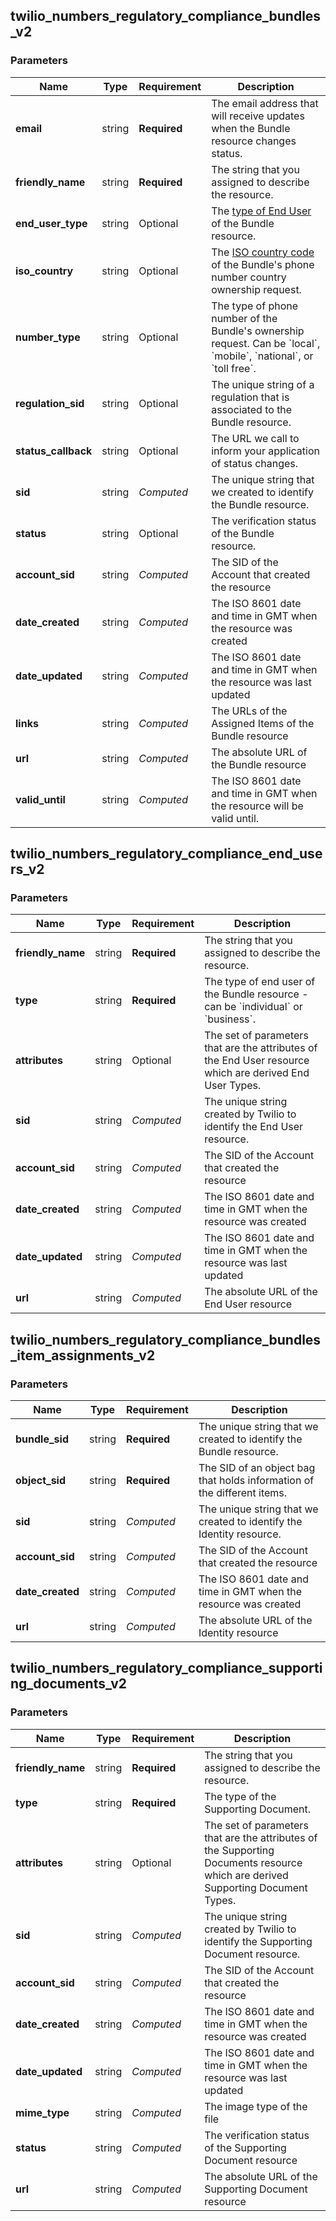 
## twilio_numbers_regulatory_compliance_bundles_v2

### Parameters

Name | Type | Requirement | Description
--- | --- | --- | ---
**email** | string | **Required** | The email address that will receive updates when the Bundle resource changes status.
**friendly_name** | string | **Required** | The string that you assigned to describe the resource.
**end_user_type** | string | Optional | The [type of End User](https://www.twilio.com/docs/phone-numbers/regulatory/api/end-user-types) of the Bundle resource.
**iso_country** | string | Optional | The [ISO country code](https://en.wikipedia.org/wiki/ISO_3166-1_alpha-2) of the Bundle&#39;s phone number country ownership request.
**number_type** | string | Optional | The type of phone number of the Bundle&#39;s ownership request. Can be &#x60;local&#x60;, &#x60;mobile&#x60;, &#x60;national&#x60;, or &#x60;toll free&#x60;.
**regulation_sid** | string | Optional | The unique string of a regulation that is associated to the Bundle resource.
**status_callback** | string | Optional | The URL we call to inform your application of status changes.
**sid** | string | *Computed* | The unique string that we created to identify the Bundle resource.
**status** | string | Optional | The verification status of the Bundle resource.
**account_sid** | string | *Computed* | The SID of the Account that created the resource
**date_created** | string | *Computed* | The ISO 8601 date and time in GMT when the resource was created
**date_updated** | string | *Computed* | The ISO 8601 date and time in GMT when the resource was last updated
**links** | string | *Computed* | The URLs of the Assigned Items of the Bundle resource
**url** | string | *Computed* | The absolute URL of the Bundle resource
**valid_until** | string | *Computed* | The ISO 8601 date and time in GMT when the resource will be valid until.

## twilio_numbers_regulatory_compliance_end_users_v2

### Parameters

Name | Type | Requirement | Description
--- | --- | --- | ---
**friendly_name** | string | **Required** | The string that you assigned to describe the resource.
**type** | string | **Required** | The type of end user of the Bundle resource - can be &#x60;individual&#x60; or &#x60;business&#x60;.
**attributes** | string | Optional | The set of parameters that are the attributes of the End User resource which are derived End User Types.
**sid** | string | *Computed* | The unique string created by Twilio to identify the End User resource.
**account_sid** | string | *Computed* | The SID of the Account that created the resource
**date_created** | string | *Computed* | The ISO 8601 date and time in GMT when the resource was created
**date_updated** | string | *Computed* | The ISO 8601 date and time in GMT when the resource was last updated
**url** | string | *Computed* | The absolute URL of the End User resource

## twilio_numbers_regulatory_compliance_bundles_item_assignments_v2

### Parameters

Name | Type | Requirement | Description
--- | --- | --- | ---
**bundle_sid** | string | **Required** | The unique string that we created to identify the Bundle resource.
**object_sid** | string | **Required** | The SID of an object bag that holds information of the different items.
**sid** | string | *Computed* | The unique string that we created to identify the Identity resource.
**account_sid** | string | *Computed* | The SID of the Account that created the resource
**date_created** | string | *Computed* | The ISO 8601 date and time in GMT when the resource was created
**url** | string | *Computed* | The absolute URL of the Identity resource

## twilio_numbers_regulatory_compliance_supporting_documents_v2

### Parameters

Name | Type | Requirement | Description
--- | --- | --- | ---
**friendly_name** | string | **Required** | The string that you assigned to describe the resource.
**type** | string | **Required** | The type of the Supporting Document.
**attributes** | string | Optional | The set of parameters that are the attributes of the Supporting Documents resource which are derived Supporting Document Types.
**sid** | string | *Computed* | The unique string created by Twilio to identify the Supporting Document resource.
**account_sid** | string | *Computed* | The SID of the Account that created the resource
**date_created** | string | *Computed* | The ISO 8601 date and time in GMT when the resource was created
**date_updated** | string | *Computed* | The ISO 8601 date and time in GMT when the resource was last updated
**mime_type** | string | *Computed* | The image type of the file
**status** | string | *Computed* | The verification status of the Supporting Document resource
**url** | string | *Computed* | The absolute URL of the Supporting Document resource

